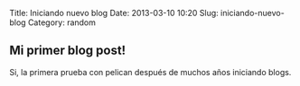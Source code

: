 Title: Iniciando nuevo blog
Date: 2013-03-10 10:20
Slug: iniciando-nuevo-blog
Category: random
<!-- Tags: thats, awesome
Category: yeah
Slug: my-super-post
Author: Alexis Metaireau
Summary: Short version for index and feeds -->

## Mi primer blog post!

Si, la primera prueba con pelican después de muchos años iniciando blogs.
